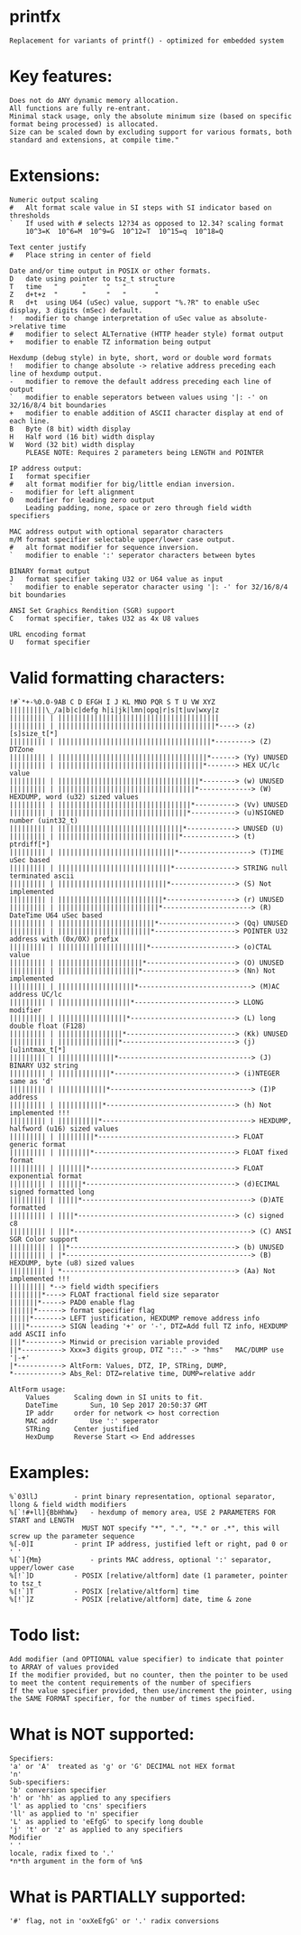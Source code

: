 # printfx
	Replacement for variants of printf() - optimized for embedded system

# Key features:
	Does not do ANY dynamic memory allocation.
	All functions are fully re-entrant.
	Minimal stack usage, only the absolute minimum size (based on specific format being processed) is allocated.
	Size can be scaled down by excluding support for various formats, both standard and extensions, at compile time."

# Extensions:
	Numeric output scaling
	#	Alt format scale value in SI steps with SI indicator based on thresholds
	`	If used with # selects 12?34 as opposed to 12.34? scaling format
		10^3=K  10^6=M  10^9=G  10^12=T  10^15=q  10^18=Q

	Text center justify
	#	Place string in center of field

	Date and/or time output in POSIX or other formats.
	D	date using pointer to tsz_t structure
	T	time   "      "     "   "       "
	Z	d+t+z  "      "     "   "       "
	R	d+t  using U64 (uSec) value, support "%.?R" to enable uSec display, 3 digits (mSec) default.
    !	modifier to change interpretation of uSec value as absolute->relative time
    #	modifier to select ALTernative (HTTP header style) format output
    +	modifier to enable TZ information being output

	Hexdump (debug style) in byte, short, word or double word formats
    !	modifier to change absolute -> relative address preceding each line of hexdump output.
    -	modifier to remove the default address preceding each line of output
    `	modifier to enable seperators between values using '|: -' on 32/16/8/4 bit boundaries
    +	modifier to enable addition of ASCII character display at end of each line.
	B	Byte (8 bit) width display
	H	Half word (16 bit) width display
	W	Word (32 bit) width display
    	PLEASE NOTE: Requires 2 parameters being LENGTH and POINTER

	IP address output:
	I	format specifier
    # 	alt format modifier for big/little endian inversion.
    -	modifier for left alignment
    0	modifier for leading zero output
		Leading padding, none, space or zero through field width specifiers

	MAC address output with optional separator characters
    m/M format specifier selectable upper/lower case output.
    # 	alt format modifier for sequence inversion.
    `	modifier to enable ':' seperator characters between bytes

	BINARY format output
	J	format specifier taking U32 or U64 value as input
    `	modifier to enable seperator character using '|: -' for 32/16/8/4 bit boundaries

	ANSI Set Graphics Rendition (SGR) support
	C	format specifier, takes U32 as 4x U8 values

	URL encoding format
	U	format specifier
  	  
# Valid formatting characters:
	!#`*+-%0.0-9AB C D EFGH I J KL MNO PQR S T U VW XYZ
	|||||||||\_/a|b|c|defg h|i|jk|lmn|opq|r|s|t|uv|wxy|z
	||||||||| | ||||||||||||||||||||||||||||||||||||||||
	||||||||| | |||||||||||||||||||||||||||||||||||||||*----> (z) [s]size_t[*]
	||||||||| | ||||||||||||||||||||||||||||||||||||||*---------> (Z) DTZone
	||||||||| | |||||||||||||||||||||||||||||||||||||*------> (Yy) UNUSED
	||||||||| | ||||||||||||||||||||||||||||||||||||*-------> HEX UC/lc value
	||||||||| | |||||||||||||||||||||||||||||||||||*--------> (w) UNUSED
	||||||||| | ||||||||||||||||||||||||||||||||||*-------------> (W) HEXDUMP, word (u32) sized values
	||||||||| | |||||||||||||||||||||||||||||||||*----------> (Vv) UNUSED
	||||||||| | ||||||||||||||||||||||||||||||||*-----------> (u)NSIGNED number (uint32_t)
	||||||||| | |||||||||||||||||||||||||||||||*------------> UNUSED (U)
	||||||||| | ||||||||||||||||||||||||||||||*-------------> (t) ptrdiff[*]
	||||||||| | |||||||||||||||||||||||||||||*------------------> (T)IME uSec based
	||||||||| | ||||||||||||||||||||||||||||*---------------> STRING null terminated ascii
	||||||||| | |||||||||||||||||||||||||||*----------------> (S) Not implemented
	||||||||| | ||||||||||||||||||||||||||*-----------------> (r) UNUSED
	||||||||| | |||||||||||||||||||||||||*----------------------> (R) DateTime U64 uSec based
	||||||||| | ||||||||||||||||||||||||*-------------------> (Qq) UNUSED
	||||||||| | |||||||||||||||||||||||*--------------------> POINTER U32 address with (0x/0X) prefix
	||||||||| | ||||||||||||||||||||||*---------------------> (o)CTAL value
	||||||||| | |||||||||||||||||||||*----------------------> (O) UNUSED
	||||||||| | ||||||||||||||||||||*-----------------------> (Nn) Not implemented
	||||||||| | |||||||||||||||||||*----------------------------> (M)AC address UC/lc
	||||||||| | ||||||||||||||||||*-------------------------> LLONG modifier
	||||||||| | |||||||||||||||||*--------------------------> (L) long double float (F128)
	||||||||| | ||||||||||||||||*---------------------------> (Kk) UNUSED
	||||||||| | |||||||||||||||*----------------------------> (j) [u]intmax_t[*]
	||||||||| | ||||||||||||||*---------------------------------> (J) BINARY U32 string
	||||||||| | |||||||||||||*------------------------------> (i)NTEGER same as 'd'
	||||||||| | ||||||||||||*-----------------------------------> (I)P address
	||||||||| | |||||||||||*--------------------------------> (h) Not implemented !!!
	||||||||| | ||||||||||*-------------------------------------> HEXDUMP, halfword (u16) sized values
	||||||||| | |||||||||*----------------------------------> FLOAT generic format
	||||||||| | ||||||||*-----------------------------------> FLOAT fixed format
	||||||||| | |||||||*------------------------------------> FLOAT exponential format
	||||||||| | ||||||*-------------------------------------> (d)ECIMAL signed formatted long
	||||||||| | |||||*------------------------------------------> (D)ATE formatted
	||||||||| | ||||*---------------------------------------> (c) signed c8
	||||||||| | |||*--------------------------------------------> (C) ANSI SGR Color support
	||||||||| | ||*-----------------------------------------> (b) UNUSED
	||||||||| | |*----------------------------------------------> (B) HEXDUMP, byte (u8) sized values
	||||||||| | *-------------------------------------------> (Aa) Not implemented !!!
	||||||||| *--> field width specifiers
	||||||||*----> FLOAT fractional field size separator
	|||||||*-----> PAD0 enable flag
	||||||*------> format specifier flag
	|||||*-------> LEFT justification, HEXDUMP remove address info
	||||*--------> SIGN leading '+' or '-',	DTZ=Add full TZ info, HEXDUMP add ASCII info
	|||*---------> Minwid or precision variable provided
	||*----------> Xxx=3 digits group, DTZ "::." -> "hms"	MAC/DUMP use '|-+'
	|*-----------> AltForm: Values, DTZ, IP, STRing, DUMP,
	*------------> Abs_Rel: DTZ=relative time, DUMP=relative addr
	
	AltForm usage:
		Values		Scaling down in SI units to fit.
		DateTime		Sun, 10 Sep 2017 20:50:37 GMT
		IP addr		order for network <> host correction
		MAC addr		Use ':' seperator
		STRing		Center justified
		HexDump		Reverse Start <> End addresses

# Examples:
	%`03llJ			- print binary representation, optional separator, llong & field width modifiers
	%[`!#+ll]{BbHhWw}	- hexdump of memory area, USE 2 PARAMETERS FOR START and LENGTH
					  MUST NOT specify "*", ".", "*." or .*", this will screw up the parameter sequence
	%[-0]I			- print IP address, justified left or right, pad 0 or ' '
	%[`]{Mm}			- prints MAC address, optional ':' separator, upper/lower case
	%[!`]D			- POSIX [relative/altform] date (1 parameter, pointer to tsz_t
	%[!`]T			- POSIX [relative/altform] time
	%[!`]Z			- POSIX [relative/altform] date, time & zone

# Todo list:
	Add modifier (and OPTIONAL value specifier) to indicate that pointer to ARRAY of values provided
	If the modifier provided, but no counter, then the pointer to be used to meet the content requirements of the number of specifiers
	If the value specifier provided, then use/increment the pointer, using the SAME FORMAT specifier, for the number of times specified.

# What is NOT supported:
	Specifiers:
	'a' or 'A'	treated as 'g' or 'G' DECIMAL not HEX format
	'n'
	Sub-specifiers:
	'b' conversion specifier
	'h' or 'hh' as applied to any specifiers
	'l' as applied to 'cns' specifiers
	'll' as applied to 'n' specifier
	'L' as applied to 'eEfgG' to specify long double
	'j' 't' or 'z' as applied to any specifiers	 
	Modifier
	' '
	locale, radix fixed to '.'
	*n*th argument in the form of %n$

# What is PARTIALLY supported:
	'#' flag, not in 'oxXeEfgG' or '.' radix conversions

